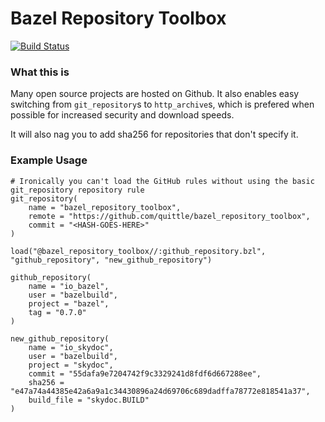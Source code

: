# Bazel Repository Toolbox

[![Build Status](https://travis-ci.com/quittle/bazel_repository_toolbox.svg?branch=master)](https://travis-ci.com/quittle/bazel_repository_toolbox)

### What this is

Many open source projects are hosted on Github. It also enables easy switching from `git_repository`s to `http_archive`s, which is prefered when possible for increased security and download speeds.

It will also nag you to add sha256 for repositories that don't specify it.

### Example Usage

```
# Ironically you can't load the GitHub rules without using the basic git_repository repository rule
git_repository(
    name = "bazel_repository_toolbox",
    remote = "https://github.com/quittle/bazel_repository_toolbox",
    commit = "<HASH-GOES-HERE>"
)

load("@bazel_repository_toolbox//:github_repository.bzl", "github_repository", "new_github_repository")

github_repository(
    name = "io_bazel",
    user = "bazelbuild",
    project = "bazel",
    tag = "0.7.0"
)

new_github_repository(
    name = "io_skydoc",
    user = "bazelbuild",
    project = "skydoc",
    commit = "55dafa9e7204742f9c3329241d8fdf6d667288ee",
    sha256 = "e47a74a44385e42a6a9a1c34430896a24d69706c689dadffa78772e818541a37",
    build_file = "skydoc.BUILD"
)
```
